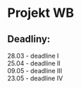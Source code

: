 # Projekt WB
## Deadliny: 
28.03 - deadline I\
25.04 - deadline II\
09.05 - deadline III\
23.05 - deadline IV
